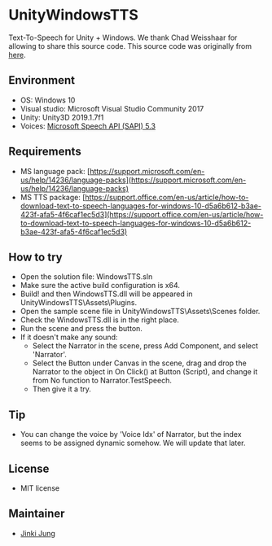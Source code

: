 # UnityWindowsTTS
Text-To-Speech for Unity + Windows.
We thank Chad Weisshaar for allowing to share this source code.
This source code was originally from [here](https://chadweisshaar.com/blog/2015/07/02/microsoft-speech-for-unity/). 


## Environment
* OS: Windows 10
* Visual studio: Microsoft Visual Studio Community 2017
* Unity: Unity3D 2019.1.7f1
* Voices: [Microsoft Speech API (SAPI) 5.3](https://docs.microsoft.com/en-us/previous-versions/windows/desktop/ms723627(v=vs.85))

## Requirements
* MS language pack: [https://support.microsoft.com/en-us/help/14236/language-packs](https://support.microsoft.com/en-us/help/14236/language-packs)
* MS TTS package: [https://support.office.com/en-us/article/how-to-download-text-to-speech-languages-for-windows-10-d5a6b612-b3ae-423f-afa5-4f6caf1ec5d3](https://support.office.com/en-us/article/how-to-download-text-to-speech-languages-for-windows-10-d5a6b612-b3ae-423f-afa5-4f6caf1ec5d3)

## How to try
* Open the solution file: WindowsTTS.sln
* Make sure the active build configuration is x64.
* Build! and then WindowsTTS.dll will be appeared in UnityWindowsTTS\Assets\Plugins.
* Open the sample scene file in UnityWindowsTTS\Assets\Scenes folder.
* Check the WindowsTTS.dll is in the right place.
* Run the scene and press the button.
* If it doesn't make any sound: 
  * Select the Narrator in the scene, press Add Component, and select 'Narrator'.
  * Select the Button under Canvas in the scene, drag and drop the Narrator to the object in On Click() at Button (Script), and change it from No function to Narrator.TestSpeech.
  * Then give it a try.

## Tip
* You can change the voice by 'Voice Idx' of Narrator, but the index seems to be assigned dynamic somehow. We will update that later.

## License
* MIT license

## Maintainer
* [Jinki Jung](https://github.com/JinkiJung)

